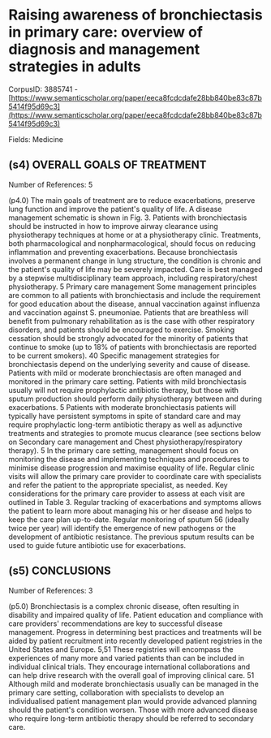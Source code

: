 # Raising awareness of bronchiectasis in primary care: overview of diagnosis and management strategies in adults

CorpusID: 3885741 - [https://www.semanticscholar.org/paper/eeca8fcdcdafe28bb840be83c87b5414f95d69c3](https://www.semanticscholar.org/paper/eeca8fcdcdafe28bb840be83c87b5414f95d69c3)

Fields: Medicine

## (s4) OVERALL GOALS OF TREATMENT
Number of References: 5

(p4.0) The main goals of treatment are to reduce exacerbations, preserve lung function and improve the patient's quality of life. A disease management schematic is shown in Fig. 3. Patients with bronchiectasis should be instructed in how to improve airway clearance using physiotherapy techniques at home or at a physiotherapy clinic. Treatments, both pharmacological and nonpharmacological, should focus on reducing inflammation and preventing exacerbations. Because bronchiectasis involves a permanent change in lung structure, the condition is chronic and the patient's quality of life may be severely impacted. Care is best managed by a stepwise multidisciplinary team approach, including respiratory/chest physiotherapy. 5 Primary care management Some management principles are common to all patients with bronchiectasis and include the requirement for good education about the disease, annual vaccination against influenza and vaccination against S. pneumoniae. Patients that are breathless will benefit from pulmonary rehabilitation as is the case with other respiratory disorders, and patients should be encouraged to exercise. Smoking cessation should be strongly advocated for the minority of patients that continue to smoke (up to 18% of patients with bronchiectasis are reported to be current smokers). 40 Specific management strategies for bronchiectasis depend on the underlying severity and cause of disease. Patients with mild or moderate bronchiectasis are often managed and monitored in the primary care setting. Patients with mild bronchiectasis usually will not require prophylactic antibiotic therapy, but those with sputum production should perform daily physiotherapy between and during exacerbations. 5 Patients with moderate bronchiectasis patients will typically have persistent symptoms in spite of standard care and may require prophylactic long-term antibiotic therapy as well as adjunctive treatments and strategies to promote mucus clearance (see sections below on Secondary care management and Chest physiotherapy/respiratory therapy). 5 In the primary care setting, management should focus on monitoring the disease and implementing techniques and procedures to minimise disease progression and maximise equality of life. Regular clinic visits will allow the primary care provider to coordinate care with specialists and refer the patient  to the appropriate specialist, as needed. Key considerations for the primary care provider to assess at each visit are outlined in Table 3. Regular tracking of exacerbations and symptoms allows the patient to learn more about managing his or her disease and helps to keep the care plan up-to-date. Regular monitoring of sputum 56 (ideally twice per year) will identify the emergence of new pathogens or the development of antibiotic resistance. The previous sputum results can be used to guide future antibiotic use for exacerbations.
## (s5) CONCLUSIONS
Number of References: 3

(p5.0) Bronchiectasis is a complex chronic disease, often resulting in disability and impaired quality of life. Patient education and compliance with care providers' recommendations are key to successful disease management. Progress in determining best practices and treatments will be aided by patient recruitment into recently developed patient registries in the United States and Europe. 5,51 These registries will encompass the experiences of many more and varied patients than can be included in individual clinical trials. They encourage international collaborations and can help drive research with the overall goal of improving clinical care. 51 Although mild and moderate bronchiectasis usually can be managed in the primary care setting, collaboration with specialists to develop an individualised patient management plan would provide advanced planning should the patient's condition worsen. Those with more advanced disease who require long-term antibiotic therapy should be referred to secondary care.
